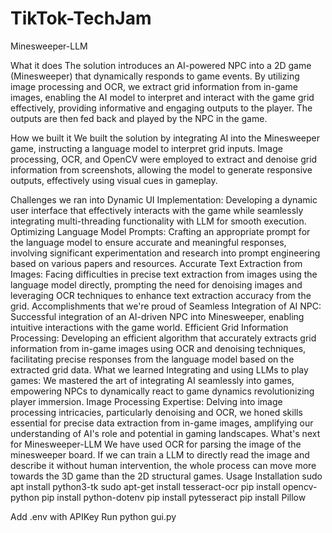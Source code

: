 # TikTok-TechJam

Minesweeper-LLM

What it does
The solution introduces an AI-powered NPC into a 2D game (Minesweeper) that dynamically responds to game events. By utilizing image processing and OCR, we extract grid information from in-game images, enabling the AI model to interpret and interact with the game grid effectively, providing informative and engaging outputs to the player. The outputs are then fed back and played by the NPC in the game.

How we built it
We built the solution by integrating AI into the Minesweeper game, instructing a language model to interpret grid inputs. Image processing, OCR, and OpenCV were employed to extract and denoise grid information from screenshots, allowing the model to generate responsive outputs, effectively using visual cues in gameplay.

Challenges we ran into
Dynamic UI Implementation:
Developing a dynamic user interface that effectively interacts with the game while seamlessly integrating multi-threading functionality with LLM for smooth execution.
Optimizing Language Model Prompts:
Crafting an appropriate prompt for the language model to ensure accurate and meaningful responses, involving significant experimentation and research into prompt engineering based on various papers and resources.
Accurate Text Extraction from Images:
Facing difficulties in precise text extraction from images using the language model directly, prompting the need for denoising images and leveraging OCR techniques to enhance text extraction accuracy from the grid.
Accomplishments that we're proud of
Seamless Integration of AI NPC:
Successful integration of an AI-driven NPC into Minesweeper, enabling intuitive interactions with the game world.
Efficient Grid Information Processing:
Developing an efficient algorithm that accurately extracts grid information from in-game images using OCR and denoising techniques, facilitating precise responses from the language model based on the extracted grid data.
What we learned
Integrating and using LLMs to play games:
We mastered the art of integrating AI seamlessly into games, empowering NPCs to dynamically react to game dynamics revolutionizing player immersion.
Image Processing Expertise:
Delving into image processing intricacies, particularly denoising and OCR, we honed skills essential for precise data extraction from in-game images, amplifying our understanding of AI's role and potential in gaming landscapes.
What's next for Minesweeper-LLM
We have used OCR for parsing the image of the minesweeper board. If we can train a LLM to directly read the image and describe it without human intervention, the whole process can move more towards the 3D game than the 2D structural games.
Usage
Installation
sudo apt install python3-tk
sudo apt-get install tesseract-ocr
pip install opencv-python
pip install python-dotenv
pip install pytesseract
pip install Pillow

Add .env with APIKey
Run
python gui.py
